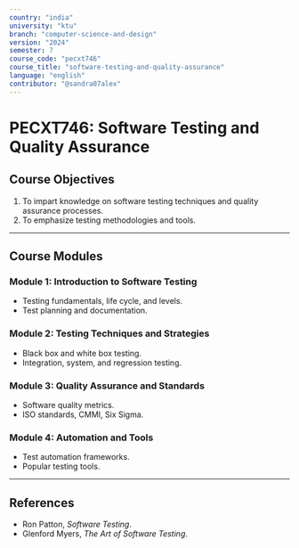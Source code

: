```yaml
---
country: "india"
university: "ktu"
branch: "computer-science-and-design"
version: "2024"
semester: 7
course_code: "pecxt746"
course_title: "software-testing-and-quality-assurance"
language: "english"
contributor: "@sandra07alex"
---
```


# PECXT746: Software Testing and Quality Assurance

## Course Objectives
1. To impart knowledge on software testing techniques and quality assurance processes.
2. To emphasize testing methodologies and tools.

---

## Course Modules

### Module 1: Introduction to Software Testing
- Testing fundamentals, life cycle, and levels.
- Test planning and documentation.

### Module 2: Testing Techniques and Strategies
- Black box and white box testing.
- Integration, system, and regression testing.

### Module 3: Quality Assurance and Standards
- Software quality metrics.
- ISO standards, CMMI, Six Sigma.

### Module 4: Automation and Tools
- Test automation frameworks.
- Popular testing tools.

---

## References
- Ron Patton, *Software Testing*.
- Glenford Myers, *The Art of Software Testing*.
